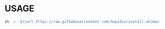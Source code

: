 # USAGE
```sh
sh -c '$(curl https://raw.githubusercontent.com/Sepidiv/install.sh/master/install.sh)'
```